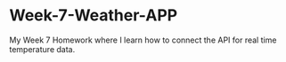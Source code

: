 # Week-7-Weather-APP

My Week 7 Homework where I learn how to connect the API for real time temperature data. 
